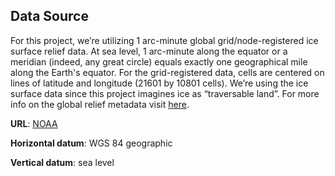 ## Data Source

For this project, we’re utilizing 1 arc-minute global grid/node-registered ice surface relief data. At sea level, 1 arc-minute along the equator or a meridian (indeed, any great circle) equals exactly one geographical mile along the Earth's equator. For the grid-registered data, cells are centered on lines of latitude and longitude (21601 by 10801 cells). We’re using the ice surface data since this project imagines ice as “traversable land”. For more info on the global relief metadata visit [here](https://data.noaa.gov//metaview/page?xml=NOAA/NESDIS/NGDC/MGG/DEM/iso/xml/316.xml&view=getDataView&header=none).

**URL**: [NOAA](https://www.ngdc.noaa.gov/mgg/global/)

**Horizontal datum**: WGS 84 geographic

**Vertical datum**: sea level
